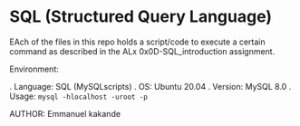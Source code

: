 # SQL (Structured Query Language)

EAch of the files in this repo holds a script/code
to execute a certain command as described in the ALx 
0x0D-SQL_introduction assignment.

Environment:

. Language: SQL (MySQLscripts)
. OS: Ubuntu 20.04
. Version: MySQL 8.0
. Usage: `mysql -hlocalhost -uroot -p`
	

AUTHOR: Emmanuel kakande 

